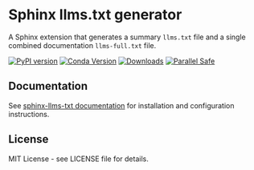 # Sphinx llms.txt generator

A Sphinx extension that generates a summary `llms.txt` file and a single combined documentation `llms-full.txt` file.

[![PyPI version](https://img.shields.io/pypi/v/sphinx-llms-txt.svg)](https://pypi.python.org/pypi/sphinx-llms-txt)
[![Conda Version](https://img.shields.io/conda/vn/conda-forge/sphinx-llms-txt.svg)](https://anaconda.org/conda-forge/sphinx-llms-txt)
[![Downloads](https://static.pepy.tech/badge/sphinx-llms-txt/month)](https://pepy.tech/project/sphinx-llms-txt)
[![Parallel Safe](https://img.shields.io/badge/parallel%20safe-true-brightgreen)](#)

## Documentation

See [sphinx-llms-txt documentation](https://sphinx-llms-txt.readthedocs.io/en/latest/index.html) for installation and configuration instructions.

## License

MIT License - see LICENSE file for details.
